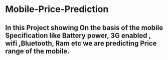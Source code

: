 # Mobile-Price-Prediction
## In this Project showing On the basis of the mobile Specification like Battery power, 3G enabled , wifi ,Bluetooth, Ram etc we are predicting Price range of the mobile.
